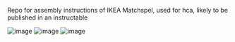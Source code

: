 Repo for assembly instructions of IKEA Matchspel, used for hca, likely to be published in an instructable

![image](https://github.com/user-attachments/assets/29090093-9de1-40d3-86c0-5f1ec2d9d842)
![image](https://github.com/user-attachments/assets/637e16e6-54b9-4309-abfd-d6f9e5e6dc67)
![image](https://github.com/user-attachments/assets/40a73708-a11f-40f0-b7e9-d11d81feba04)
